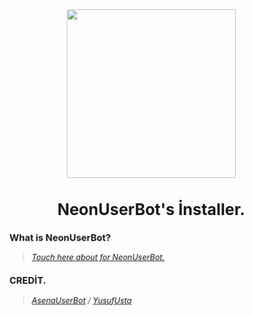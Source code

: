 
<div align="center">
  <img src="https://github.com/nusrte/NeonUserBot-Old/blob/master/photo/neonub.jpg" width="300" height="300">
</div>
<h1 align="center">
NeonUserBot's İnstaller.
</h1>



<h3>What is NeonUserBot?</h3>

>*[Touch here about for NeonUserBot.](https://github.com/nusrte/NeonUserBot-Old/blob/master/ReadMe.md)*

<h3>CREDİT.</h3>

>*[AsenaUserBot](https://GitHub.com/YusufUsta/AsenaUserBot) / [YusufUsta](https://GitHub.com/YusufUsta/)*
